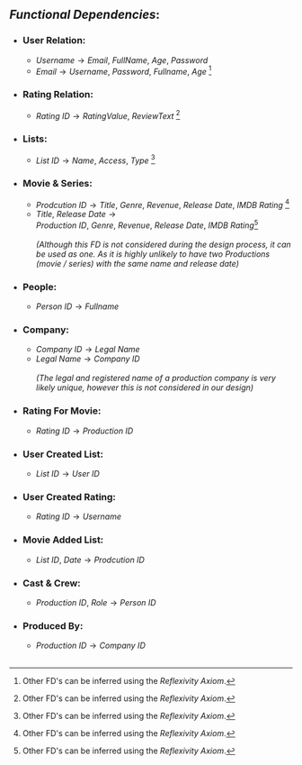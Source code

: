 ## _Functional Dependencies_:

 - ### User Relation:
	 -  $Username \rightarrow Email, \ Full Name, \ Age, \ Password$ 
	 - $Email \rightarrow Username, \ Password, \ Fullname, \ Age$ [^1]<br> 
- ### Rating Relation: 
	- $Rating \ ID \rightarrow Rating Value, \ Review Text$ [^1]<br>
- ### Lists:
	- $List \ ID \rightarrow Name, \ Access, \ Type$ [^1]<br>
- ### Movie & Series:
	- $Prodcution \ ID \rightarrow Title, \ Genre, \ Revenue, \ Release \ Date, \ IMDB \ Rating$ [^1]
	- $Title,\ Release \ Date \rightarrow Production \ ID, \ Genre, \ Revenue, \ Release \ Date, \ IMDB \ Rating$[^1] <br><br> *(Although this FD is not considered during the design process, it can be used as one. As it is highly unlikely to have two Productions (movie / series) with the same name and release date)* <br>
- ### People:
	- $Person \ ID \rightarrow Fullname$ <br>
- ### Company:
	- $Company \ ID \rightarrow Legal \ Name$
	- $Legal \ Name \rightarrow Company \ ID$  <br><br> *(The legal and registered name of a production company is very likely unique, however this is not considered in our design)* <br>
- ### Rating For Movie:
	- $Rating \ ID \rightarrow Production \ ID$ <br>
- ### User Created List:
	- $List \ ID \rightarrow User \ ID$ <br>
- ### User Created Rating:
	- $Rating \ ID \rightarrow Username$ <br>
- ### Movie Added List:
	- $List \ ID, \ Date \rightarrow Prodcution \ ID$ <br>
- ### Cast & Crew:
	- $Production \ ID, \ Role \rightarrow Person \ ID$<br>
- ### Produced By:
	- $Production \ ID \rightarrow Company \ ID$<br><br>
[^1]: Other FD's can be inferred using the *Reflexivity Axiom*. 
